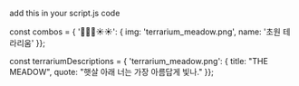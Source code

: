 add this in your script.js code

const combos = { '🌱🌱🌱☀️☀️': { img: 'terrarium_meadow.png', name: '초원 테라리움' }};

const terrariumDescriptions = { 'terrarium_meadow.png': { title: "THE MEADOW", quote: "햇살 아래 너는 가장 아름답게 빛나." }};
